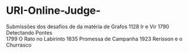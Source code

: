 # URI-Online-Judge-
Submissões dos desafios de da matéria de Grafos
1128	Ir e Vir
1790	Detectando Pontes	
1799	O Rato no Labirinto
1835		Promessa de Campanha
1923		Rerisson e o Churrasco
